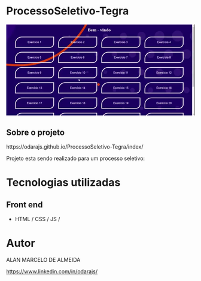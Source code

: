 
<h1 aling="center">ProcessoSeletivo-Tegra</h1>
<p align="left" width="100%">
 <img src="index/img/ezgif.com-gif-maker.webp">
</p>
<h2 aling="center">Sobre o projeto</h2>
https://odarajs.github.io/ProcessoSeletivo-Tegra/index/

Projeto esta sendo realizado para um processo seletivo:  

# Tecnologias utilizadas
## Front end
- HTML / CSS / JS /

# Autor

ALAN MARCELO DE ALMEIDA

https://www.linkedin.com/in/odarajs/

